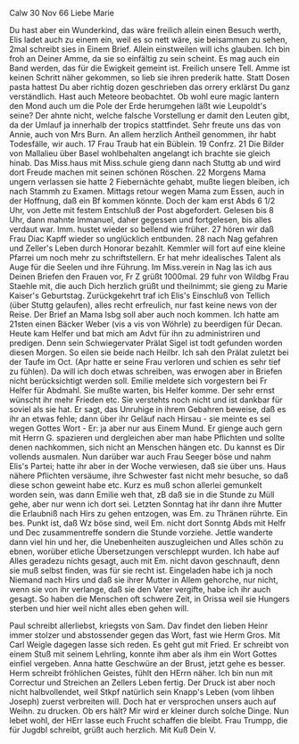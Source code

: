 Calw 30 Nov 66
Liebe Marie

Du hast aber ein Wunderkind, das wäre freilich allein einen Besuch werth, Elis ladet auch zu einem ein, weil es so nett wäre, sie beisammen zu sehen, 2mal schreibt sies in Einem Brief. Allein einstweilen will ichs glauben. Ich bin froh an Deiner Amme, da sie so einfältig zu sein scheint. Es mag auch ein Band werden, das für die Ewigkeit gemeint ist. Freilich unsere Tell. Amme ist keinen Schritt näher gekommen, so lieb sie ihren prederik hatte. Statt Dosen pasta hattest Du aber richtig dozen geschrieben das orrery erklärst Du ganz verständlich. Hast auch Meteore beobachtet. Ob wohl eure magic lantern den Mond auch um die Pole der Erde herumgehen läßt wie Leupoldt's seine? Der ahnte nicht, welche falsche Vorstellung er damit den Leuten gibt, da der Umlauf ja innerhalb der tropics stattfindet. Sehr freute uns das von Annie, auch von Mrs Burn. An allem herzlich Antheil genommen, ihr habt Todesfälle, wir auch. 17 Frau Traub hat ein Büblein. 19 Confrz. 21 Die Bilder von Mallalieu über Basel wohlbehalten angelangt ich brachte sie gleich hinab. Das Miss.haus mit Miss.schule gieng dann nach Stuttg ab und wird dort Freude machen mit seinen schönen Röschen. 22 Morgens Mama ungern verlassen sie hatte 2 Fiebernächte gehabt, mußte liegen bleiben, ich nach Stammh zu Examen. Mittags retour wegen Mama zum Essen, auch in der Hoffnung, daß ein Bf kommen könnte. Doch der kam erst Abds 6 1/2 Uhr, von Jette mit festem Entschluß der Post abgefordert. Gelesen bis 8 Uhr, dann mahnte Immanuel, daher gegessen und fortgelesen, bis alles verdaut war. Imm. hustet wieder so bellend wie früher. 27 hören wir daß Frau Diac Kapff wieder so unglücklich entbunden. 28 nach Nag gefahren und Zeller's Leben durch Honorar bezahlt. Kemmler will fort auf eine kleine Pfarrei um noch mehr zu schriftstellern. Er hat mehr idealisches Talent als Auge für die Seelen und ihre Führung. Im Miss.verein in Nag las ich aus Deinen Briefen den Frauen vor, Fr Z grüßt 1000mal. 29 fuhr von Wildbg Frau Staehle mit, die auch Dich herzlich grüßt und theilnimmt; sie gieng zu Marie Kaiser's Geburtstag. Zurückgekehrt traf ich Elis's Einschluß von Tellich (über Stuttg gelaufen), alles recht erfreulich, nur fast keine news von der Reise. Der Brief an Mama Isbg soll aber auch noch kommen. Ich hatte am 21sten einen Bäcker Weber (vis a vis von Wöhrle) zu beerdigen für Decan. Heute kam Helfer und bat mich am Advt für ihn zu administriren und predigen. Denn sein Schwiegervater Prälat Sigel ist todt gefunden worden diesen Morgen. So eilen sie beide nach Heilbr. Ich sah den Prälat zuletzt bei der Taufe im Oct. (Apr hatte er seine Frau verloren und schien es sehr tief zu fühlen). Da will ich doch etwas schreiben, was erwogen aber in Briefen nicht berücksichtigt werden soll. Emilie meldete sich vorgestern bei Fr Helfer für Abdmahl. Sie mußte warten, bis Helfer komme. Der sehr ernst wünscht ihr mehr Frieden etc. Sie verstehts noch nicht und ist dankbar für soviel als sie hat. Er sagt, das Unruhige in ihrem Gebahren beweise, daß es ihr an etwas fehle; dann über ihr Geläuf nach Hirsau - sie meinte es sei wegen Gottes Wort - Er: ja aber nur aus Einem Mund. Er gienge auch gern mit Herrn G. spazieren und dergleichen aber man habe Pflichten und sollte denen nachkommen, sich nicht an Menschen hängen etc. Du kannst es Dir vollends ausmalen. Nun darüber war auch Frau Seeger böse und nahm Elis's Partei; hatte ihr aber in der Woche verwiesen, daß sie über uns. Haus nähere Pflichten versäume, ihre Schwester fast nicht mehr besuche, so daß diese schon geweint habe etc. Kurz es muß schon allerlei gemunkelt worden sein, was dann Emilie weh that, zB daß sie in die Stunde zu Müll gehe, aber nur wenn ich dort sei. Letzten Sonntag hat ihr dann ihre Mutter die Erlaubniß nach Hirs zu gehen entzogen, was Em. zu Thränen rührte. Ein bes. Punkt ist, daß Wz böse sind, weil Em. nicht dort Sonntg Abds mit Helfr und Dec zusammentreffe sondern die Stunde vorziehe. Jettle wanderte dann viel hin und her, die Unebenheiten auszugleichen und Alles schön zu ebnen, worüber etliche Übersetzungen verschleppt wurden. Ich habe auf Alles geradezu nichts gesagt, auch mit Em. nicht davon geschnauft, denn sie muß selbst finden, was für sie recht ist. Eingeladen habe ich ja noch Niemand nach Hirs und daß sie ihrer Mutter in Allem gehorche, nur nicht, wenn sie von ihr verlange, daß sie den Vater vergifte, habe ich ihr auch gesagt. So haben die Menschen oft schwere Zeit, in Orissa weil sie Hungers sterben und hier weil nicht alles eben gehen will.

Paul schreibt allerliebst, kriegsts von Sam. Dav findet den lieben Heinr immer stolzer und abstossender gegen das Wort, fast wie Herm Gros. Mit Carl Weigle dagegen lasse sich reden. Es geht gut mit Fried. Er schreibt von einem Stuß mit seinem Lehrling, konnte ihm aber als ihm ein Wort Gottes einfiel vergeben. Anna hatte Geschwüre an der Brust, jetzt gehe es besser. Herm schreibt fröhlichen Geistes, fühlt den HErrn näher. Ich bin nun mit Correctur und Streichen an Zellers Leben fertig. Der Druck ist aber noch nicht halbvollendet, weil Stkpf natürlich sein Knapp's Leben (vom lihben Joseph) zuerst verbreiten will. Doch hat er versprochen unsers auch auf Weihn. zu drucken. Ob ers hält? Mir wird er kleiner durch solche Dinge. Nun lebet wohl, der HErr lasse euch Frucht schaffen die bleibt. Frau Trumpp, die für Jugdbl schreibt, grüßt auch herzlich. Mit Kuß
 Dein V.

